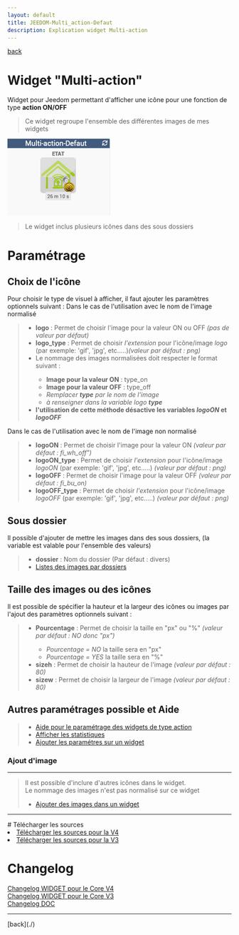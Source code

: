 ```yaml
---
layout: default
title: JEEDOM-Multi_action-Defaut
description: Explication widget Multi-action
---
```

[back](./)
# Widget "Multi-action"

Widget pour Jeedom permettant d'afficher une icône pour une fonction de type <b>action ON/OFF</b>
<blockquote>
    Ce widget regroupe l'ensemble des différentes images de mes widgets
</blockquote>

<p><img src="../img/exemple/d/multi_action.png" alt="Resultat" /></p>
<blockquote>
    Le widget inclus plusieurs icônes dans des sous dossiers
</blockquote>

# Paramétrage
## Choix de l'icône
Pour choisir le type de visuel à afficher, il faut ajouter les paramètres optionnels suivant :
Dans le cas de l'utilisation avec le nom de l'image normalisé
<blockquote>
        <ul>
            <li><b>logo</b> : Permet de choisir l'image pour la valeur ON ou OFF <i>(pas de valeur par défaut)</i></li>
            <li><b>logo_type</b> : Permet de choisir <i>l'extension</i> pour l'icône/image <i>logo</i> (par exemple: 'gif', 'jpg', etc.....)<i>(valeur par défaut : png)</i></li>
            <li>Le nommage des images normalisées doit respecter le format suivant :</li>
            <ul>
                <li><b>Image pour la valeur ON</b> : type_on</li>
                <li><b>Image pour la valeur OFF</b> : type_off</li>
                <li><i>Remplacer <b>type</b> par le nom de l'image</i></li>
                <li><i>à renseigner dans la variable logo <b>type</b></i></li>
            </ul>
            <li><b>l'utilisation de cette méthode désactive les variables <i>logoON</i> et <i>logoOFF</i></b> </li>
        </ul>
</blockquote>
Dans le cas de l'utilisation avec le nom de l'image non normalisé
<blockquote>
        <ul>
            <li><b>logoON</b> : Permet de choisir l'image pour la valeur ON <i>(valeur par défaut : fi_wh_off")</i></li>
            <li><b>logoON_type</b> : Permet de choisir <i>l'extension</i> pour l'icône/image <i>logoON</i> (par exemple: 'gif', 'jpg', etc.....)<i> (valeur par défaut : png)</i></li>
            <li><b>logoOFF</b> : Permet de choisir l'image pour la valeur OFF <i>(valeur par défaut : fi_bu_on)</i></li>
            <li><b>logoOFF_type</b> : Permet de choisir <i>l'extension</i> pour l'icône/image <i>logoOFF</i> (par exemple: 'gif', 'jpg', etc.....)<i> (valeur par défaut : png)</i></li>
        </ul>
</blockquote>

## Sous dossier
Il possible d'ajouter de mettre les images dans des sous dossiers, (la variable est valable pour l'ensemble des valeurs)
<blockquote>
        <ul>
            <li><b>dossier</b> : Nom du dossier (Par défaut : divers)</li>
            <li><a href="JEEDOM_Liste_images_dossiers.html">Listes des images par dossiers</a></li>
        </ul>
</blockquote>

## Taille des images ou des icônes
Il est possible de spécifier la hauteur et la largeur des icônes ou images par l'ajout des paramètres optionnels suivant :
<blockquote>
        <ul>
            <li><b>Pourcentage</b> : Permet de choisir la taille en "px" ou "%" <i>(valeur par défaut : NO donc "px")</i></li>
            <ul>
                <li><i>Pourcentage = NO</i> la taille sera en "px"</li>
                <li><i>Pourcentage = YES</i> la taille sera en "%"</li>
            </ul>
            <li><b>sizeh</b> : Permet de choisir la hauteur de l'image <i>(valeur par défaut : 80)</i></li>
            <li><b>sizew</b> : Permet de choisir la largeur de l'image <i>(valeur par défaut : 80)</i></li>
        </ul>
</blockquote>

## Autres paramétrages possible et Aide
<blockquote>
        <ul>
            <li><a href="JEEDOM_AIDE_CONFIG_ACTION.html">Aide pour le paramétrage des widgets de type action</a></li>
            <li><a href="JEEDOM_AIDE_STATS.html">Afficher les statistiques</a></li>
            <li><a href="JEEDOM_AIDE_PARA.html">Ajouter les paramétres sur un widget</a></li>
        </ul>
</blockquote>

### Ajout d'image
<hr />
<blockquote>
        Il est possible d'inclure d'autres icônes dans le widget.<br/>
        Le nommage des images n'est pas normalisé sur ce widget
        <ul>
            <li><a href="JEEDOM_AIDE_ADD_IMG.html">Ajouter des images dans un widget</a></li>
        </ul>
</blockquote>

<hr />
# Télécharger les sources
<li><a href="https://github.com/JEALG/JEEDOM-Multi_action-Defaut/tree/masterv4">Télécharger les sources pour la V4</a></li>
<li><a href="https://github.com/JEALG/JEEDOM-Multi_action-Defaut/tree/master">Télécharger les sources pour la V3</a></li>

# Changelog
<a href="https://github.com/JEALG/JEEDOM-Multi_action-Defaut/commits/masterv4">Changelog WIDGET pour le Core V4</a><br/>
<a href="https://github.com/JEALG/JEEDOM-Multi_action-Defaut/commits/master">Changelog WIDGET pour le Core V3</a><br/>
<a href="https://github.com/JEALG/JEEDOM-Widget_JAG-doc/commits/master">Changelog DOC</a>


<hr />
[back](./)